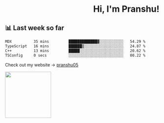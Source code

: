<div align="right" >
   
   <H1>Hi, I'm Pranshu!</H1>

</div>

## 📊 Last week so far
<!--START_SECTION:waka-->

```txt
MDX          35 mins         █████████████▓░░░░░░░░░░░   54.29 %
TypeScript   16 mins         ██████▒░░░░░░░░░░░░░░░░░░   24.87 %
C++          13 mins         █████░░░░░░░░░░░░░░░░░░░░   20.62 %
TSConfig     0 secs          ░░░░░░░░░░░░░░░░░░░░░░░░░   00.22 %
```

<!--END_SECTION:waka-->

Check out my website -> [pranshu05](https://pranshu05.vercel.app)

<img align="left" width="150" src="https://user-images.githubusercontent.com/70943732/209951571-93b7afe5-f523-4683-b725-5d94b287e94e.png">

